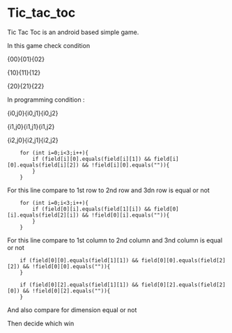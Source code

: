 # Tic_tac_toc
Tic Tac Toc is an android based simple game.

In this game check condition 

{00}{01}{02}

{10}{11}{12}

{20}{21}{22}

In programming condition :

{i0,j0}{i0,j1}{i0,j2}

{i1,j0}{i1,j1}{i1,j2}

{i2,j0}{i2,j1}{i2,j2}

        for (int i=0;i<3;i++){
            if (field[i][0].equals(field[i][1]) && field[i][0].equals(field[i][2]) && !field[i][0].equals("")){
            }
        }

For this line compare to 1st row to 2nd row and 3dn row is equal or not

        for (int i=0;i<3;i++){
            if (field[0][i].equals(field[1][i]) && field[0][i].equals(field[2][i]) && !field[0][i].equals("")){
            }
        }
        
For this line compare to 1st column to 2nd column and 3nd column is equal or not

        if (field[0][0].equals(field[1][1]) && field[0][0].equals(field[2][2]) && !field[0][0].equals("")){
        }

        if (field[0][2].equals(field[1][1]) && field[0][2].equals(field[2][0]) && !field[0][2].equals("")){
        }
        
And also compare for dimension equal or not 

Then decide which win 

